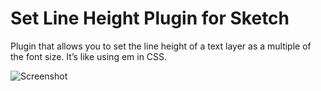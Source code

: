 # Set Line Height Plugin for Sketch

Plugin that allows you to set the line height of a text layer as a multiple of the font size. It’s like using em in CSS.

![Screenshot](https://dl.dropboxusercontent.com/u/974773/_keepalive/Sketch-Line-Height.png)